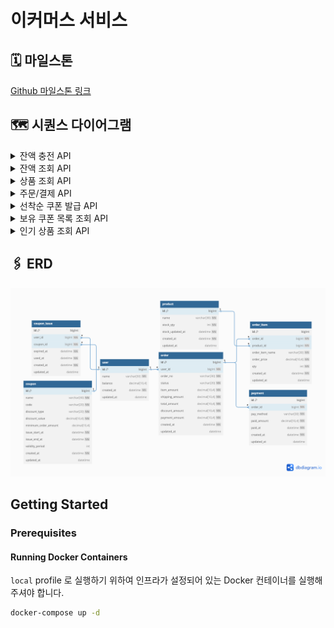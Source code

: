 # 이커머스 서비스

## 🗓️ 마일스톤
[Github 마일스톤 링크](https://github.com/users/ynyejn/projects/1)
## 🗺️ 시퀀스 다이어그램
<details>
<summary>잔액 충전 API</summary>
<h2>잔액 충전 시퀀스 다이어그램</h2>

```mermaid
sequenceDiagram
    participant Client as 클라이언트
    participant UserSystem as 사용자

    Client->>UserSystem: 1. 잔액 충전 요청(userId, amount)
    activate UserSystem
    Note over UserSystem: 사용자/금액 유효성 검증

    alt 검증 성공
        UserSystem->>Client: 2. 충전 성공 응답(잔액)
    else 검증 실패
        UserSystem->>Client: 2. 에러 응답
    end
    deactivate UserSystem
```

</details>

<details>
<summary>잔액 조회 API</summary>
<h2>잔액 조회 시퀀스 다이어그램</h2>

```mermaid
sequenceDiagram
    participant Client as 클라이언트
    participant UserSystem as 사용자

    Client->>UserSystem: 1. 잔액 조회 요청(userId)
    activate UserSystem
    Note over UserSystem: 사용자 유효성 검증

    alt 검증 성공
        UserSystem->>Client: 2. 현재 잔액 응답
    else 검증 실패
        UserSystem->>Client: 2. 에러 응답
    end
    deactivate UserSystem
```

</details>

<details>
<summary>상품 조회 API</summary>
<h2>상품 조회 시퀀스 다이어그램</h2>

```mermaid
sequenceDiagram
    participant Client as 클라이언트
    participant ProductSystem as 상품

    Client->>ProductSystem: 1. 상품 조회 요청(productId)
    activate ProductSystem
    Note over ProductSystem: 상품 유효성 검증

    alt 검증 성공
        ProductSystem->>Client: 2. 상품 정보 응답(id,이름,가격,잔여수량)
    else 검증 실패
        ProductSystem->>Client: 2. 에러 응답
    end
    deactivate ProductSystem
```

</details>

<details>
<summary>주문/결제 API</summary>
<h2>주문/결제 통합 시퀀스 다이어그램</h2>

```mermaid
sequenceDiagram
    participant Customer as 클라이언트
    participant OrderSystem as 주문
    participant PaymentSystem as 결제
    participant DataSystem as 데이터플랫폼

    Customer->>OrderSystem: 1. 주문 요청(userId, products)
    activate OrderSystem
    Note over OrderSystem: 상품/재고 검증

    alt 검증 성공
        OrderSystem->>PaymentSystem: 2. 결제 요청(orderId, couponId)
        activate PaymentSystem
        Note over PaymentSystem: 쿠폰/잔액 검증 및 처리

        alt 결제 성공
            PaymentSystem->>OrderSystem: 3a. 결제 성공
            OrderSystem->>Customer: 4. 주문 완료
            OrderSystem-->>DataSystem: 5. 주문/결제 데이터 저장
        else 결제 실패
            PaymentSystem->>OrderSystem: 3b. 결제 실패
            OrderSystem->>Customer: 4. 주문 실패
        end
        deactivate PaymentSystem
    else 검증 실패
        OrderSystem->>Customer: 2. 주문 실패
    end
    deactivate OrderSystem
```

<details>
<summary>a.주문 상세</summary>
<h2>a.주문 상세 시퀀스 다이어그램</h2>

```mermaid
sequenceDiagram
    participant Customer as 클라이언트
    participant OrderSystem as 주문
    participant ProductSystem as 상품

    Customer->>OrderSystem: 1. 주문 생성 요청(userId, products)
    activate OrderSystem

    OrderSystem->>ProductSystem: 2. 상품 정보/재고 확인
    activate ProductSystem
    ProductSystem->>OrderSystem: 3. 상품/재고 확인 완료
    deactivate ProductSystem

    alt 재고 충분
        OrderSystem->>ProductSystem: 4. 재고 할당
        activate ProductSystem
        deactivate ProductSystem
        OrderSystem->>Customer: 5. 주문 생성 완료(CREATED)
    else 재고 부족
        OrderSystem->>Customer: 주문 생성 실패(재고 부족)
    end
    deactivate OrderSystem
```

</details>
<details>
<summary>b.결제 상세</summary>
<h2>b.결제 상세 시퀀스 다이어그램</h2>

```mermaid
sequenceDiagram
    participant Client as 클라이언트
    participant PaymentSystem as 결제
    participant OrderSystem as 주문
    participant CouponSystem as 쿠폰
    participant DataSystem as 데이터플랫폼

    Client->>PaymentSystem: 1. 결제 요청(orderId, couponIssueId)
    activate PaymentSystem

    PaymentSystem->>CouponSystem: 2. 쿠폰 검증 요청
    activate CouponSystem

    alt 쿠폰 유효
        CouponSystem->>PaymentSystem: 3a. 할인 금액 반환
        Note over PaymentSystem: 사용자 잔액 확인

        alt 잔액 충분
            Note over PaymentSystem: 잔액 차감 처리
            PaymentSystem->>OrderSystem: 4. 주문 상태 업데이트 요청
            activate OrderSystem
            OrderSystem->>PaymentSystem: 5. 업데이트 완료
            deactivate OrderSystem
            Note over PaymentSystem,DataSystem: 비동기 데이터 처리
            PaymentSystem-->>DataSystem: 6. 주문 데이터 저장(PAID)
            PaymentSystem->>Client: 7. 결제 성공 응답
        else 잔액 부족
            PaymentSystem->>Client: 4. 결제 실패 응답
        end
    else 쿠폰 무효
        CouponSystem->>PaymentSystem: 3b. 쿠폰 검증 실패
        PaymentSystem->>Client: 4. 쿠폰 오류 응답
    end
    deactivate CouponSystem
    deactivate PaymentSystem
```

</details>


</details>

<details>
<summary>선착순 쿠폰 발급 API</summary>
<h2>선착순 쿠폰 발급 시퀀스 다이어그램</h2>

```mermaid
sequenceDiagram
    participant Client as 클라이언트
    participant CouponSystem as 쿠폰

    Client->>CouponSystem: 1. 쿠폰 발급 요청(userId, couponId)
    activate CouponSystem
    Note over CouponSystem: Lock 획득 및 유효성 검증<br/>(사용자/쿠폰/수량)

    alt 검증 성공
        Note over CouponSystem: 쿠폰 발급 처리
        CouponSystem->>Client: 2a. 발급 성공 응답
    else 검증 실패
        CouponSystem->>Client: 2b. 발급 실패 응답
    end
    deactivate CouponSystem
```

</details>

<details>
<summary>보유 쿠폰 목록 조회 API</summary>
<h2>보유 쿠폰 목록 조회 시퀀스 다이어그램</h2>

```mermaid
sequenceDiagram
    participant Client as 클라이언트
    participant CouponSystem as 쿠폰

    Client->>CouponSystem: 1. 쿠폰 목록 조회 요청(userId)
    activate CouponSystem
    Note over CouponSystem: 사용자 유효성 검증

    alt 사용자 유효
        CouponSystem->>Client: 2. 쿠폰 목록 반환(빈 리스트 or 쿠폰 리스트)
    else 사용자 없음
        CouponSystem->>Client: 2. 에러 응답
    end
    deactivate CouponSystem
```
</details>
<details>
<summary>인기 상품 조회 API</summary>
<h2>인기 상품 조회 시퀀스 다이어그램</h2>

```mermaid
sequenceDiagram
    participant Client as 클라이언트
    participant ProductSystem as 상품
    participant OrderSystem as 주문

    Client->>ProductSystem: 1. 인기 상품 목록 요청
    activate ProductSystem

    ProductSystem->>OrderSystem: 2. 최근 3일 주문 데이터 집계 요청
    activate OrderSystem
    Note over OrderSystem: 상품별 판매량 집계
    OrderSystem->>ProductSystem: 3. 상위 5개 상품 데이터 반환
    deactivate OrderSystem

    ProductSystem->>Client: 4. 인기 상품 목록 반환
    deactivate ProductSystem
```
    
</details>

## 🖇️ ERD
![img.png](docs/erd.png)

## Getting Started

### Prerequisites

#### Running Docker Containers

`local` profile 로 실행하기 위하여 인프라가 설정되어 있는 Docker 컨테이너를 실행해주셔야 합니다.

```bash
docker-compose up -d
```